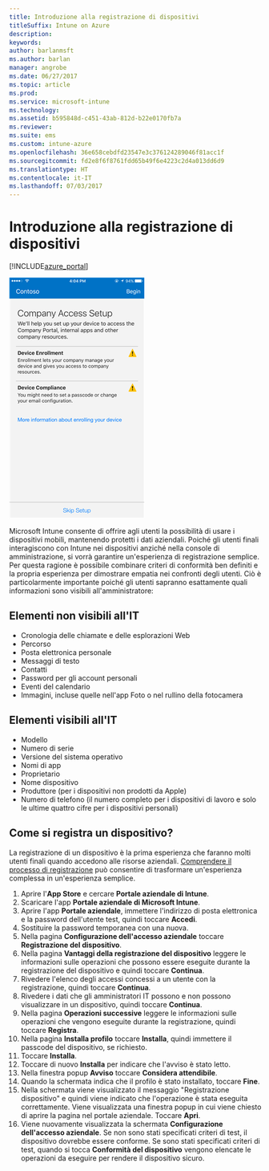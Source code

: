 ```yaml
---
title: Introduzione alla registrazione di dispositivi
titleSuffix: Intune on Azure
description: 
keywords: 
author: barlanmsft
ms.author: barlan
manager: angrobe
ms.date: 06/27/2017
ms.topic: article
ms.prod: 
ms.service: microsoft-intune
ms.technology: 
ms.assetid: b595848d-c451-43ab-812d-b22e0170fb7a
ms.reviewer: 
ms.suite: ems
ms.custom: intune-azure
ms.openlocfilehash: 36e658cebdfd23547e3c376124289046f81acc1f
ms.sourcegitcommit: fd2e8f6f8761fdd65b49f6e4223c2d4a013dd6d9
ms.translationtype: HT
ms.contentlocale: it-IT
ms.lasthandoff: 07/03/2017
---
```

# <a name="getting-started-enrolling-devices"></a>Introduzione alla registrazione di dispositivi

[!INCLUDE[azure_portal](./includes/azure_portal.md)]

![Dispositivo iOS che visualizza l'app Portale aziendale. Prima schermata visualizzata all'utente per il processo di registrazione.](/intune-user-help/media/ios-enroll-1a-comp-access-setup.png)

Microsoft Intune consente di offrire agli utenti la possibilità di usare i dispositivi mobili, mantenendo protetti i dati aziendali. Poiché gli utenti finali interagiscono con Intune nei dispositivi anziché nella console di amministrazione, si vorrà garantire un'esperienza di registrazione semplice. Per questa ragione è possibile combinare criteri di conformità ben definiti e la propria esperienza per dimostrare empatia nei confronti degli utenti. Ciò è particolarmente importante poiché gli utenti sapranno esattamente quali informazioni sono visibili all'amministratore:

## <a name="what-it-cannot-see"></a>Elementi non visibili all'IT
* Cronologia delle chiamate e delle esplorazioni Web
* Percorso
* Posta elettronica personale
* Messaggi di testo
* Contatti
* Password per gli account personali
* Eventi del calendario
* Immagini, incluse quelle nell'app Foto o nel rullino della fotocamera

## <a name="what-it-can-see"></a>Elementi visibili all'IT
* Modello
* Numero di serie
* Versione del sistema operativo
* Nomi di app
* Proprietario
* Nome dispositivo
* Produttore (per i dispositivi non prodotti da Apple)
* Numero di telefono (il numero completo per i dispositivi di lavoro e solo le ultime quattro cifre per i dispositivi personali)

## <a name="how-do-i-enroll-a-device"></a>Come si registra un dispositivo?

La registrazione di un dispositivo è la prima esperienza che faranno molti utenti finali quando accedono alle risorse aziendali. [Comprendere il processo di registrazione](end-user-educate.md) può consentire di trasformare un'esperienza complessa in un'esperienza semplice.

1. Aprire l'**App Store** e cercare **Portale aziendale di Intune**.
2. Scaricare l'app **Portale aziendale di Microsoft Intune**.
3. Aprire l'app **Portale aziendale**, immettere l'indirizzo di posta elettronica e la password dell'utente test, quindi toccare **Accedi**.
4. Sostituire la password temporanea con una nuova.
5. Nella pagina **Configurazione dell'accesso aziendale** toccare **Registrazione del dispositivo**.
6. Nella pagina **Vantaggi della registrazione del dispositivo** leggere le informazioni sulle operazioni che possono essere eseguite durante la registrazione del dispositivo e quindi toccare **Continua**.
7. Rivedere l'elenco degli accessi concessi a un utente con la registrazione, quindi toccare **Continua**.
8. Rivedere i dati che gli amministratori IT possono e non possono visualizzare in un dispositivo, quindi toccare **Continua**.
9. Nella pagina **Operazioni successive** leggere le informazioni sulle operazioni che vengono eseguite durante la registrazione, quindi toccare **Registra**.
10. Nella pagina **Installa profilo** toccare **Installa**, quindi immettere il passcode del dispositivo, se richiesto.
11. Toccare **Installa**.
12. Toccare di nuovo **Installa** per indicare che l'avviso è stato letto.
13. Nella finestra popup **Avviso** toccare **Considera attendibile**.
14. Quando la schermata indica che il profilo è stato installato, toccare **Fine**.
15. Nella schermata viene visualizzato il messaggio "Registrazione dispositivo" e quindi viene indicato che l'operazione è stata eseguita correttamente. Viene visualizzata una finestra popup in cui viene chiesto di aprire la pagina nel portale aziendale. Toccare **Apri**.
16. Viene nuovamente visualizzata la schermata **Configurazione dell'accesso aziendale**. Se non sono stati specificati criteri di test, il dispositivo dovrebbe essere conforme. Se sono stati specificati criteri di test, quando si tocca **Conformità del dispositivo** vengono elencate le operazioni da eseguire per rendere il dispositivo sicuro.
